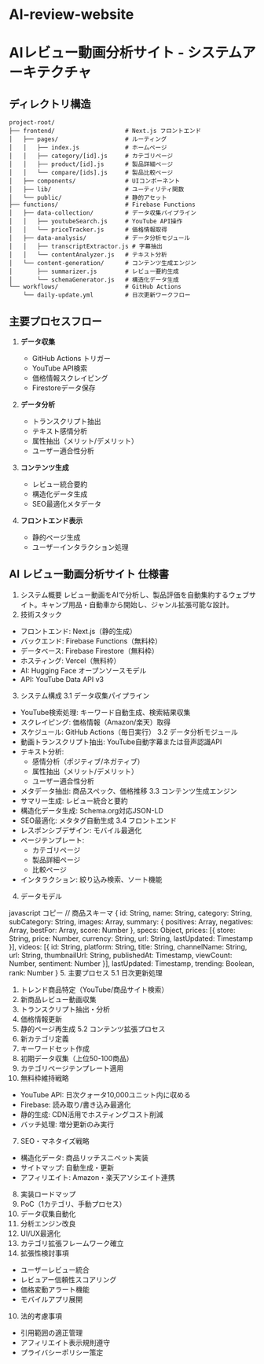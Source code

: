 # AI-review-website


# AIレビュー動画分析サイト - システムアーキテクチャ

## ディレクトリ構造
```
project-root/
├── frontend/                    # Next.js フロントエンド
│   ├── pages/                   # ルーティング
│   │   ├── index.js             # ホームページ
│   │   ├── category/[id].js     # カテゴリページ
│   │   ├── product/[id].js      # 製品詳細ページ
│   │   └── compare/[ids].js     # 製品比較ページ
│   ├── components/              # UIコンポーネント
│   ├── lib/                     # ユーティリティ関数
│   └── public/                  # 静的アセット
├── functions/                   # Firebase Functions
│   ├── data-collection/         # データ収集パイプライン
│   │   ├── youtubeSearch.js     # YouTube API操作
│   │   └── priceTracker.js      # 価格情報取得
│   ├── data-analysis/           # データ分析モジュール
│   │   ├── transcriptExtractor.js # 字幕抽出
│   │   └── contentAnalyzer.js   # テキスト分析
│   └── content-generation/      # コンテンツ生成エンジン
│       ├── summarizer.js        # レビュー要約生成
│       └── schemaGenerator.js   # 構造化データ生成
└── workflows/                   # GitHub Actions
    └── daily-update.yml         # 日次更新ワークフロー
```

## 主要プロセスフロー

1. **データ収集**
   - GitHub Actions トリガー
   - YouTube API検索
   - 価格情報スクレイピング
   - Firestoreデータ保存

2. **データ分析**
   - トランスクリプト抽出
   - テキスト感情分析
   - 属性抽出（メリット/デメリット）
   - ユーザー適合性分析

3. **コンテンツ生成**
   - レビュー統合要約
   - 構造化データ生成
   - SEO最適化メタデータ

4. **フロントエンド表示**
   - 静的ページ生成
   - ユーザーインタラクション処理

## AI レビュー動画分析サイト 仕様書
1. システム概要
レビュー動画をAIで分析し、製品評価を自動集約するウェブサイト。キャンプ用品・自動車から開始し、ジャンル拡張可能な設計。
2. 技術スタック
* フロントエンド: Next.js（静的生成）
* バックエンド: Firebase Functions（無料枠）
* データベース: Firebase Firestore（無料枠）
* ホスティング: Vercel（無料枠）
* AI: Hugging Face オープンソースモデル
* API: YouTube Data API v3
3. システム構成
3.1 データ収集パイプライン
* YouTube検索処理: キーワード自動生成、検索結果収集
* スクレイピング: 価格情報（Amazon/楽天）取得
* スケジュール: GitHub Actions（毎日実行）
3.2 データ分析モジュール
* 動画トランスクリプト抽出: YouTube自動字幕または音声認識API
* テキスト分析:
   * 感情分析（ポジティブ/ネガティブ）
   * 属性抽出（メリット/デメリット）
   * ユーザー適合性分析
* メタデータ抽出: 商品スペック、価格推移
3.3 コンテンツ生成エンジン
* サマリー生成: レビュー統合と要約
* 構造化データ生成: Schema.org対応JSON-LD
* SEO最適化: メタタグ自動生成
3.4 フロントエンド
* レスポンシブデザイン: モバイル最適化
* ページテンプレート:
   * カテゴリページ
   * 製品詳細ページ
   * 比較ページ
* インタラクション: 絞り込み検索、ソート機能
4. データモデル

javascript
コピー
// 商品スキーマ { id: String, name: String, category: String, subCategory: String, images: Array<String>, summary: { positives: Array<String>, negatives: Array<String>, bestFor: Array<String>, score: Number }, specs: Object, prices: [{ store: String, price: Number, currency: String, url: String, lastUpdated: Timestamp }], videos: [{ id: String, platform: String, title: String, channelName: String, url: String, thumbnailUrl: String, publishedAt: Timestamp, viewCount: Number, sentiment: Number }], lastUpdated: Timestamp, trending: Boolean, rank: Number }
5. 主要プロセス
5.1 日次更新処理
1. トレンド商品特定（YouTube/商品サイト検索）
2. 新商品レビュー動画収集
3. トランスクリプト抽出・分析
4. 価格情報更新
5. 静的ページ再生成
5.2 コンテンツ拡張プロセス
1. 新カテゴリ定義
2. キーワードセット作成
3. 初期データ収集（上位50-100商品）
4. カテゴリページテンプレート適用
6. 無料枠維持戦略
* YouTube API: 日次クォータ10,000ユニット内に収める
* Firebase: 読み取り/書き込み最適化
* 静的生成: CDN活用でホスティングコスト削減
* バッチ処理: 増分更新のみ実行
7. SEO・マネタイズ戦略
* 構造化データ: 商品リッチスニペット実装
* サイトマップ: 自動生成・更新
* アフィリエイト: Amazon・楽天アソシエイト連携
8. 実装ロードマップ
1. PoC（1カテゴリ、手動プロセス）
2. データ収集自動化
3. 分析エンジン改良
4. UI/UX最適化
5. カテゴリ拡張フレームワーク確立
9. 拡張性検討事項
* ユーザーレビュー統合
* レビュアー信頼性スコアリング
* 価格変動アラート機能
* モバイルアプリ展開
10. 法的考慮事項
* 引用範囲の適正管理
* アフィリエイト表示規則遵守
* プライバシーポリシー策定